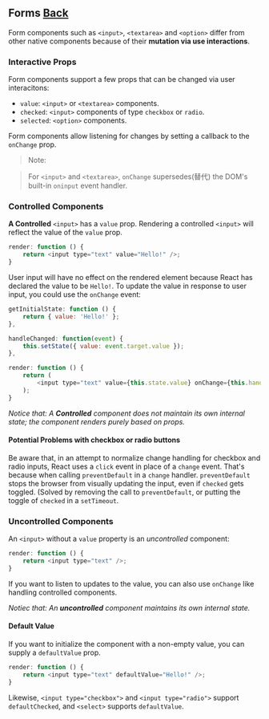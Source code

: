 ## Forms [Back](./../react.md)

Form components such as `<input>`, `<textarea>` and `<option>` differ from other native components because of their **mutation via use interactions**.

### Interactive Props

Form components support a few props that can be changed via user interacitons:

- `value`: `<input>` or `<textarea>` components.
- `checked`: `<input>` components of type `checkbox` or `radio`.
- `selected`: `<option>` components.

Form components allow listening for changes by setting a callback to the `onChange` prop.

> Note:

> For `<input>` and `<textarea>`, `onChange` supersedes(替代) the DOM's built-in `oninput` event handler.

### Controlled Components

**A Controlled** `<input>` has a `value` prop. Rendering a controlled `<input>` will reflect the value of the `value` prop.

```js
render: function () {
    return <input type="text" value="Hello!" />;
}
```

User input will have no effect on the rendered element because React has declared the value to be `Hello!`. To update the value in response to user input, you could use the `onChange` event:

```js
getInitialState: function () {
    return { value: 'Hello!' };
},

handleChanged: function(event) {
    this.setState({ value: event.target.value });
},

render: function () {
    return (
        <input type="text" value={this.state.value} onChange={this.handleChanged} />
    );
}
```

*Notice that: A **Controlled** component does not maintain its own internal state; the component renders purely based on props.*

#### Potential Problems with checkbox or radio buttons

Be aware that, in an attempt to normalize change handling for checkbox and radio inputs, React uses a `click` event in place of a `change` event. That's because when calling `preventDefault` in a `change` handler. `preventDefault` stops the browser from visually updating the input, even if `checked` gets toggled. (Solved by removing the call to `preventDefault`, or putting the toggle of `checked` in a `setTimeout`.

### Uncontrolled Components

An `<input>` without a `value` property is an *uncontrolled* component:

```js
render: function () {
    return <input type="text" />;
}
```

If you want to listen to updates to the value, you can also use `onChange` like handling controlled components.

*Notiec that: An **uncontrolled** component maintains its own internal state.*

#### Default Value

If you want to initialize the component with a non-empty value, you can supply a `defaultValue` prop.

```js
render: function () {
    return <input type="text" defaultValue="Hello!" />;
}
```

Likewise, `<input type="checkbox">` and `<input type="radio">` support `defaultChecked`, and `<select>` supports `defaultValue`.
